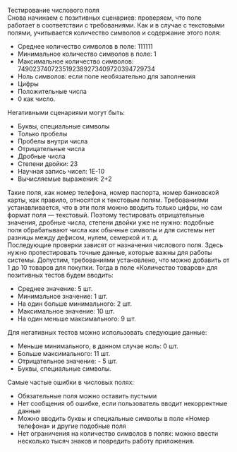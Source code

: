 Тестирование числового поля  
Снова начинаем с позитивных сценариев: проверяем, что поле работает в соответствии с требованиями. Как и в случае с текстовыми полями, учитывается количество символов и содержание этого поля:  
- Среднее количество символов в поле: 111111
- Минимальное количество символов в поле: 1
- Максимальное количество символов: 7490237407235192389273409720394729734
- Ноль символов: если поле необязательно для заполнения
- Цифры
- Положительные числа
- 0 как число.

Негативными сценариями могут быть:
- Буквы, специальные символы
- Только пробелы
- Пробелы внутри числа  
- Отрицательные числа
- Дробные числа
- Степени двойки: 23
- Научная запись чисел: 1Е-10
- Вычисляемые выражения: 2+2

Такие поля, как номер телефона, номер паспорта, номер банковской карты, как правило, относятся к текстовым полям. Требованиями устанавливается, что в эти поля можно вводить только цифры, но сам формат поля — текстовый. Поэтому тестировать отрицательные значения, дробные числа, степени двойки уже не нужно: подобные поля обрабатывают числа как обычные символы и для системы нет разницы между дефисом, нулем, семеркой и т. д.   
Последующие проверки зависят от назначения числового поля. Здесь нужно протестировать точные данные, которые важны для работы системы. Допустим, требованиями установлено, что можно добавить от 1 до 10 товаров для покупки. Тогда в поле «Количество товаров» для позитивных тестов будем вводить:  
- Среднее значение: 5 шт.
- Минимальное значение: 1 шт.
- На один больше минимального: 2 шт.
- Максимальное значение: 10 шт.
- На один меньше максимального: 9 шт.  

Для негативных тестов можно использовать следующие данные:
- Меньше минимального, в данном случае ноль: 0 шт.
- Больше максимального: 11 шт.
- Отрицательное значение:  - 5 шт.
- Буквы, специальные символы.
  
Самые частые ошибки в числовых полях:
- Обязательные поля можно оставить пустыми
- Нет сообщения об ошибке, если пользователь вводит некорректные данные
- Можно вводить буквы и специальные символы в поле «Номер телефона» и другие подобные поля
- Нет ограничения на количество символов в полях: можно ввести несколько тысяч знаков и повредить работу приложения.   

